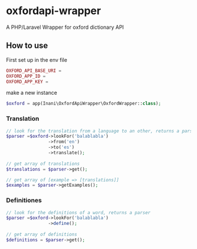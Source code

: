 # oxfordapi-wrapper
A PHP/Laravel Wrapper for oxford dictionary API
## How to use

First set up in the env file

```php
OXFORD_API_BASE_URI = 
OXFORD_APP_ID = 
OXFORD_APP_KEY = 
```
make a new instance

```php
$oxford = app(Inani\OxfordApiWrapper\OxfordWrapper::class);
```

### Translation
```php
// look for the translation from a language to an other, returns a parser
$parser =$oxford->lookFor('balablabla')
                ->from('en')
                ->to('es')
                ->translate();
                
// get array of translations
$translations = $parser->get();

// get array of [example => [translations]]
$examples = $parser->getExamples();

```
### Definitiones
```php
// look for the definitions of a word, returns a parser
$parser =$oxford->lookFor('balablabla')
                ->define();
                
// get array of definitions
$definitions = $parser->get();

```
